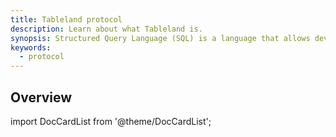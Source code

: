 ```yaml
---
title: Tableland protocol
description: Learn about what Tableland is.
synopsis: Structured Query Language (SQL) is a language that allows developers to interact with databases for extracting and mutating values.
keywords:
  - protocol
---
```


## Overview

import DocCardList from '@theme/DocCardList';

<DocCardList />

